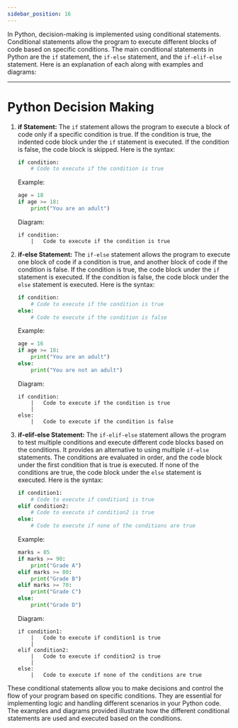 ```yaml
---
sidebar_position: 16
---
```


In Python, decision-making is implemented using conditional statements. Conditional statements allow the program to execute different blocks of code based on specific conditions. The main conditional statements in Python are the `if` statement, the `if-else` statement, and the `if-elif-else` statement. Here is an explanation of each along with examples and diagrams:

---
# Python Decision Making

1. **if Statement:**
   The `if` statement allows the program to execute a block of code only if a specific condition is true. If the condition is true, the indented code block under the `if` statement is executed. If the condition is false, the code block is skipped. Here is the syntax:

   ```python
   if condition:
       # Code to execute if the condition is true
   ```

   Example:
   ```python
   age = 18
   if age >= 18:
       print("You are an adult")
   ```

   Diagram:
   ```
   if condition:
       |   Code to execute if the condition is true
   ```

2. **if-else Statement:**
   The `if-else` statement allows the program to execute one block of code if a condition is true, and another block of code if the condition is false. If the condition is true, the code block under the `if` statement is executed. If the condition is false, the code block under the `else` statement is executed. Here is the syntax:

   ```python
   if condition:
       # Code to execute if the condition is true
   else:
       # Code to execute if the condition is false
   ```

   Example:
   ```python
   age = 16
   if age >= 18:
       print("You are an adult")
   else:
       print("You are not an adult")
   ```

   Diagram:
   ```
   if condition:
       |   Code to execute if the condition is true
       |
   else:
       |   Code to execute if the condition is false
   ```

3. **if-elif-else Statement:**
   The `if-elif-else` statement allows the program to test multiple conditions and execute different code blocks based on the conditions. It provides an alternative to using multiple `if-else` statements. The conditions are evaluated in order, and the code block under the first condition that is true is executed. If none of the conditions are true, the code block under the `else` statement is executed. Here is the syntax:

   ```python
   if condition1:
       # Code to execute if condition1 is true
   elif condition2:
       # Code to execute if condition2 is true
   else:
       # Code to execute if none of the conditions are true
   ```

   Example:
   ```python
   marks = 85
   if marks >= 90:
       print("Grade A")
   elif marks >= 80:
       print("Grade B")
   elif marks >= 70:
       print("Grade C")
   else:
       print("Grade D")
   ```

   Diagram:
   ```
   if condition1:
       |   Code to execute if condition1 is true
       |
   elif condition2:
       |   Code to execute if condition2 is true
       |
   else:
       |   Code to execute if none of the conditions are true
   ```

These conditional statements allow you to make decisions and control the flow of your program based on specific conditions. They are essential for implementing logic and handling different scenarios in your Python code. The examples and diagrams provided illustrate how the different conditional statements are used and executed based on the conditions.